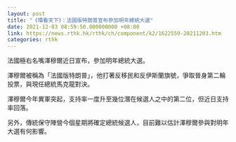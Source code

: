 ```yaml
---
layout: post
title: "《環看天下》：法國版特朗普宣布參加明年總統大選"
date: 2021-12-03 08:59:50.000000000 +08:00
link: https://news.rthk.hk/rthk/ch/component/k2/1622559-20211203.htm
categories: rthk
---
```


法國極右名嘴澤穆爾近日宣布，參加明年總統大選。

澤穆爾被稱為「法國版特朗普」，他打著反移民和反伊斯蘭旗號，爭取晉身第二輪投票，與現任總統馬克龍對決。

澤穆爾今年異軍突起，支持率一度升至幾位潛在候選人之中的第二位，但近日支持率回落。

另外，傳統保守陣營今個星期將確定總統候選人，目前難以估計澤穆爾參與對明年大選有何影響。
